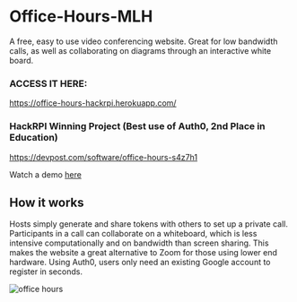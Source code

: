# Office-Hours-MLH

A free, easy to use video conferencing website. Great for low bandwidth calls, as well as collaborating on diagrams through an interactive white board.
### ACCESS IT HERE:
https://office-hours-hackrpi.herokuapp.com/

### HackRPI Winning Project (Best use of Auth0, 2nd Place in Education)
https://devpost.com/software/office-hours-s4z7h1

Watch a demo [here](https://www.youtube.com/watch?v=YMGNszh6yZ8&t=3s)
## How it works
Hosts simply generate and share tokens with others to set up a private call. Participants in a call can collaborate on a whiteboard, which is less intensive computationally and on bandwidth than screen sharing. This makes the website a great alternative to Zoom for those using lower end hardware. Using Auth0, users only need an existing Google account to register in seconds.

![office hours](https://challengepost-s3-challengepost.netdna-ssl.com/photos/production/software_photos/001/728/734/datas/gallery.jpg)
